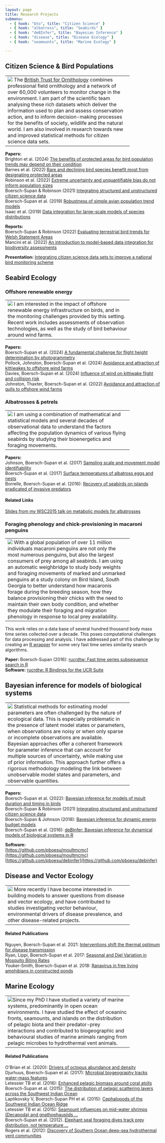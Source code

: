 ```yaml
---
layout: page
title: Research Projects
submenu:
  - { hook: "bto", title: "Citizen Science" }
  - { hook: "albatross", title: "Seabirds" }
  - { hook: "deBInfer", title: "Bayesian Inference" }
  - { hook: "disease", title: "Disease Ecology" }
  - { hook: "seamounts", title: "Marine Ecology" }

---
```


## Citizen Science & Bird Populations <a name="bto">&nbsp;</a>
<table style="width:80%"><tr><td>
<img class="img-research" src="/public/images/bt_05_16_coverage_map.png"> The <a href="http://www.bto.org">British Trust for Ornithology</a> combines professional field ornithology and a network of over 60,000 volunteers to monitor change in the environment. I am part of the scientific team analysing these rich datasets which deliver the information used to plan and assess conservation action, and to inform decision-making processes for the benefits of society, wildlife and the natural world. I am also involved in research towards new and improved statistical methods for citizen science data sets.
</td></tr></table>

**Papers:**    
Brighton et al. (2024) [The benefits of protected areas for bird population trends may depend on their condition](https://doi.org/10.1016/j.biocon.2024.110553)<br>
Barnes et al. (2022) [Rare and declining bird species benefit most from designating protected areas](https://doi.org/10.1038/s41559-022-01927-4)<br>
Robinson et al. (2022) [Extreme uncertainty and unquantifiable bias do not inform population sizes](https://doi.org/10.1073/pnas.2113862119)<br>
Boersch-Supan & Robinson (2021) [Integrating structured and unstructured citizen science data](https://www.biorxiv.org/content/10.1101/2021.03.03.431294v1)<br>
Boersch-Supan et al. (2019) [Robustness of simple avian population trend models](https://doi.org/10.1016/j.biocon.2019.108286)<br>
Isaac et al. (2019) [Data integration for large-scale models of species distributions](https://www.cell.com/trends/ecology-evolution/fulltext/S0169-5347(19)30255-1)<br>

**Reports:**    
Boersch-Supan & Robinson (2022) [Evaluating terrestrial bird trends for Welsh Statement Areas](https://data.jncc.gov.uk/data/39254c2d-37e7-46d9-ae63-4739228e1b0d/jncc-report-716.pdf)    
Mancini et al. (2022) [An introduction to model-based data integration for biodiversity assessments](https://data.jncc.gov.uk/data/1c774649-3cf8-4964-bf38-443a12accd09/introduction-to-model-based-data-integration.pdf)    

**Presentation:** [Integrating citizen science data sets to improve a national bird monitoring scheme](https://youtu.be/yejolG6GyPU)

## Seabird Ecology<a name="albatross">&nbsp;</a>

### Offshore renewable energy
<table style="width:80%"><tr><td>
<img class="img-research" src="/public/images/600650761.jpg"> I am interested in the impact of offshore renewable energy infrastructure on birds, and in the monitoring challenges provided by this setting. Recent work includes assessments of observation technologies, as well as the study of bird behaviour around wind farms. 
</td></tr></table>

**Papers:**<br> 
Boersch-Supan et al. (2024) [A fundamental challenge for flight height determination by photogrammetry](https://doi.org/10.1007/s00227-024-04396-4)<br>
Pollock, Johnston, Boersch-Supan et al. (2024) [Avoidance and attraction of kittiwakes to offshore wind farms](https://doi.org/10.1007/s00227-024-04542-y)<br>
Davies, Boersch-Supan et al. (2024) [Influence of wind on kittiwake flight and collision risk](https://doi.org/10.1007/s00227-024-04508-0)<br>
Johnston, Thaxter, Boersch-Supan et al. (2022) [Avoidance and attraction of gulls to offshore wind farms](https://doi.org/10.3354/meps13964)<br>

### Albatrosses & petrels
<table style="width:80%"><tr><td>
<img class="img-research" src="http://leah.johnson-gramacy.com/albatross/wp-content/gallery/at-sea/JC66-800px-wm-2573.jpg"> I am using a combination of mathematical and statistical models and several decades of observational data to understand the factors affecting the population dynamics of various flying seabirds by studying their bioenergetics and foraging movements. 
</td></tr></table>

**Papers:**<br> 
Johnson, Boersch-Supan et al. (2017) [Sampling scale and movement model identifiability](https://doi.org/10.1002/ece3.3461)<br>
Boersch-Supan et al. (2017) [Surface temperatures of albatross eggs and nests](https://doi.org/10.1080/01584197.2017.1406311)<br>
Borrelle, Boersch-Supan et al. (2016): [Recovery of seabirds on islands eradicated of invasive predators](../public/Borrelle_et_al_2016_prepress.pdf)<br>
#### Related Links
<a href="https://figshare.com/articles/Unravelling_physiological_and_ecological_determinants_of_albatross_chick_growth/1591048">Slides from my WSC2015 talk on metabolic models for albatrosses</a> 

### Foraging phenology and chick-provisioning in macaroni penguins<a name="weighbridge">&nbsp;</a>
<table style="width:80%"><tr><td>
<img class="img-research" src="/public/images/jumping_out_crop.gif"> With a global population of over 11 million individuals macaroni penguins are not only the most numerous penguins, but also the largest consumers of prey among all seabirds. I am using an automatic weighbridge to study body weights and foraging movements of marked and unmarked penguins at a study colony on Bird Island, South Georgia to better understand how macaronis forage during the breeding season, how they balance provisioning their chicks with the need to maintain their own body condition, and whether they modulate their foraging and migration phenology in response to local prey availability.
</td></tr></table>

This work relies on a data base of several hundred thousand body mass time series collected over a decade. This poses computational challenges for data processing and analysis. I have addressed part of this challenge by creating an [R wrapper](http://doi.org/10.21105/joss.00100) for some very fast time series similarity search algorithms.

**Paper:** Boersch-Supan (2016): [rucrdtw: Fast time series subsequence search in R](http://doi.org/10.21105/joss.00100)<br>
**Software:** [rucrdtw: R Bindings for the UCR Suite](https://cran.r-project.org/package=rucrdtw)


## Bayesian inference for models of biological systems<a name="deBInfer">&nbsp;</a>
<table style="width:80%"><tr><td>
<img class="img-research" src="/public/images/bayesian_inference.jpg"> Statistical methods for estimating model parameters are often challenged by the nature of ecological data. This is especially problematic in the presence of latent model states or parameters, when observations are noisy or when only sparse or incomplete observations are available.<br>
Bayesian approaches offer a coherent framework for parameter inference that can account for
multiple sources of uncertainty, while making use of prior information. This approach further
offers a rigorous methodology modeling the link between unobservable model states and
parameters, and observable quantities.
</td></tr></table>

**Papers:**    
Boersch-Supan et al. (2022): [Bayesian inference for models of moult duration and timing in birds](https://doi.org/10.48550/arXiv.2205.12120)    
Boersch-Supan & Robinson (2021) [Integrating structured and unstructured citizen science data](https://www.biorxiv.org/content/10.1101/2021.03.03.431294v1)    
Boersch-Supan & Johnson (2018): [Bayesian inference for dynamic energy budget models](https://doi.org/10.1016/j.seares.2018.07.014)<br>
Boersch-Supan et al. (2016): [deBInfer: Bayesian inference for dynamical models of biological systems in R](http://doi.org/10.1111/2041-210X.12679)    
    
**Software:**    
[https://github.com/pboesu/moultmcmc](https://github.com/pboesu/moultmcmc)    
[https://github.com/pboesu/debinfer](https://github.com/pboesu/debinfer)

## Disease and Vector Ecology<a name="disease">&nbsp;</a>

<table style="width:80%"><tr><td>
<img class="img-research" src="/public/images/Culex_sp.png">
More recently I have become interested in building models to answer questions from disease and vector ecology, and have contributed to studies investigating vector behaviour, environmental drivers of disease prevalence,  and other disease-related projects.
</td></tr></table>

#### Related Publications    
Nguyen, Boersch-Supan et al. 2021: [Interventions shift the thermal optimum for disease transmission](https://doi.org/10.1073/pnas.2017537118)    
Ryan, Lippi, Boersch-Supan et al. 2017: [Seasonal and Diel Variation in Mosquito Biting Rates](https://doi.org/10.1101/192773)    
Youker-Smith, Boersch-Supan et al. 2018: [Ranavirus in free living amphibians in constructed ponds](https://doi.org/10.1101/321299)

## Marine Ecology<a name="seamounts">&nbsp;</a>
<table style="width:80%"><tr><td>
<img class="img-research" src="http://news.bbcimg.co.uk/media/images/51453000/gif/_51453465_pic6.gif">Since my PhD I have studied a variety of marine systems, predominantly in open ocean environments. I have studied the effect of oceaninc fronts, seamounts, and islands on the distribution of pelagic biota and their predator-prey interactions and contributed to biogeographic and behavioural studies of marine animals ranging from pelagic microbes to hydrothermal vent animals. </td></tr></table>

#### Related Publications
O'Brian et al. (2020): [Drivers of octopus abundance and density](https://doi.org/10.1016/j.jembe.2020.151377)<br>
Djurhuus, Boersch-Supan et al. (2017): [Microbial biogeography tracks water-mass features](http://dx.doi.org/10.1098/rsos.170033)<br>
Letessier TB et al. (2016): [Enhanced pelagic biomass around coral atolls](http://dx.doi.org/10.3354/meps11675)<br>
Boersch-Supan et al. (2015): [The distribution of pelagic scattering layers across the Southwest Indian Ocean](http://dx.doi.org/10.1016/j.dsr2.2015.06.023)<br>
Laptikovsky V, Boersch-Supan PH et al. (2015): [Cephalopods of the Southwest Indian Ocean Ridge](http://dx.doi.org/10.1016/j.dsr2.2015.07.002)    
Letessier TB et al. (2015): [Seamount influences on mid-water shrimps (Decapoda) and gnathophausiids ...](http://dx.doi.org/10.1016/j.dsr2.2015.05.009)    
Boersch-Supan et al. (2012). [Elephant seal foraging dives track prey distribution, not temperature ...](http://dx.doi.org/10.3354/meps09890)    
Rogers et al. (2012): [Discovery of Southern Ocean deep-sea hydrothermal vent communities](http://dx.doi.org/10.1371/journal.pbio.1001234)    


